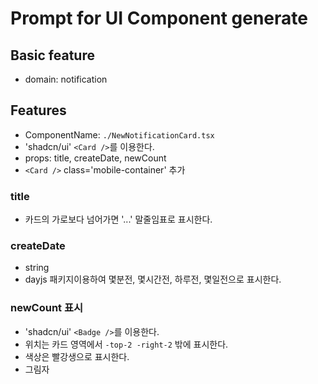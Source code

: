 # Prompt for UI Component generate

## Basic feature

- domain: notification

## Features

- ComponentName: `./NewNotificationCard.tsx`
- 'shadcn/ui' `<Card />`를 이용한다.
- props: title, createDate, newCount
- `<Card />` class='mobile-container' 추가

### title

- 카드의 가로보다 넘어가면 '...' 말줄임표로 표시한다.

### createDate

- string
- dayjs 패키지이용하여 몇분전, 몇시간전, 하루전, 몇일전으로 표시한다.

### newCount 표시

- 'shadcn/ui' `<Badge />`를 이용한다.
- 위치는 카드 영역에서 `-top-2 -right-2` 밖에 표시한다.
- 색상은 빨강생으로 표시한다.
- 그림자
